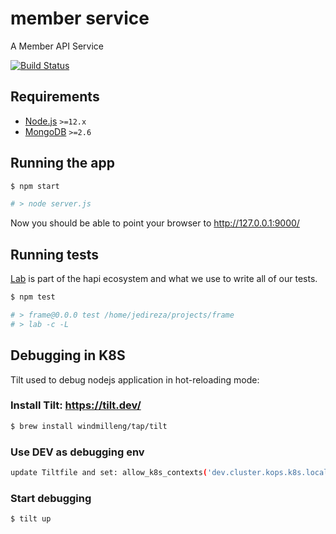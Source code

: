 # member service

A Member API Service

[![Build Status](https://jenkins.lkkhpgdi.com/buildStatus/icon?job=member%2Fmaster)](https://jenkins.lkkhpgdi.com/view/api.services/job/member/job/master/)

## Requirements

 - [Node.js](http://nodejs.org/download/) `>=12.x` 
 - [MongoDB](http://www.mongodb.org/downloads) `>=2.6` 


## Running the app

```bash
$ npm start

# > node server.js

```

Now you should be able to point your browser to http://127.0.0.1:9000/


## Running tests

[Lab](https://github.com/hapijs/lab) is part of the hapi ecosystem and what we
use to write all of our tests.

```bash
$ npm test

# > frame@0.0.0 test /home/jedireza/projects/frame
# > lab -c -L

```

## Debugging in K8S ##
Tilt used to debug nodejs application in hot-reloading mode:

### Install Tilt: https://tilt.dev/
```sh
$ brew install windmilleng/tap/tilt
```

### Use DEV as debugging env
```sh
update Tiltfile and set: allow_k8s_contexts('dev.cluster.kops.k8s.local')
```

### Start debugging
```sh
$ tilt up
```
